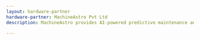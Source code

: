 ```yaml
---
layout: hardware-partner
hardware-partner: MachineAstro Pvt Ltd
description: MachineAstro provides AI-powered predictive maintenance and energy analytics solutions. Our VIBit wireless vibration & temperature sensors enable real-time machine condition monitoring. The iEdge360 platform delivers 400+ fault diagnostics, anomaly detection, and energy insights. Our AI video analytics ensures workplace safety with fire, smoke, and PPE compliance monitoring.

---
```

